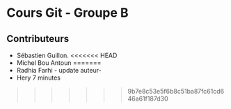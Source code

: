 # Cours Git - Groupe B

## Contributeurs

* Sébastien Guillon.
<<<<<<< HEAD
* Michel Bou Antoun
=======
* Radhia Farhi - update auteur-
* Hery 7 minutes
>>>>>>> 9b7e8c53e5f6b8c51ba87fc61cd646a61f187d30
